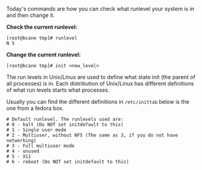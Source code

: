 
Today's commands are how you can check what runlevel your system is in and then change it.

**Check the current runlevel:**

    [root@bcane tmp]# runlevel   
    N 5

**Change the current runlevel:**

    [root@bcane tmp]# init <new_level>

The run levels in Unix/Linux are used to define what state init (the parent of all processes) is in. Each distribution of Unix/Linux has different definitions of what run levels starts what processes.

Usually you can find the different definitions in `/etc/inittab` below is the one from a fedora box.

    # Default runlevel. The runlevels used are:  
    # 0 - halt (Do NOT set initdefault to this)  
    # 1 - Single user mode  
    # 2 - Multiuser, without NFS (The same as 3, if you do not have networking)  
    # 3 - Full multiuser mode  
    # 4 - unused  
    # 5 - X11  
    # 6 - reboot (Do NOT set initdefault to this)



